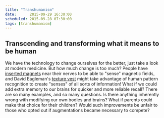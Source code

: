 ```yaml
---
title: "Transhumanism"
date:      2015-09-29 16:30:00
scheduled: 2015-09-28 07:30:00
tags: [transhumanism]
---
```

## Transcending and transforming what it means to be human

We have the technology to change ourselves for the better, just take a look at modern medicine. But how much change is too much? People have [inserted magnets](http://www.wired.co.uk/news/archive/2012-09/04/diy-biohacking) near their nerves to be able to "sense" magnetic fields, and David Eagleman's [texture vest](http://www.eagleman.com/research/sensory-substitution) might take advantage of human pattern recognition to create "senses" of all sorts of information! What if we could add extra memory to our brains for quicker and more reliable recall? There are so many examples, and so many questions. Is there anything inherently wrong with modifying our own bodies and brains? What if parents could make that choice for their children? Would such improvements be unfair to those who opted out if augmentations became necessary to compete?
